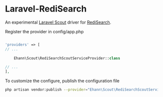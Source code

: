 # Laravel-RediSearch

An experimental [Laravel Scout](https://laravel.com/docs/5.6/scout) driver for [RediSearch](http://redisearch.io).

Register the provider in config/app.php

```php

'providers' => [
// ...
    
    Ehann\Scout\RediSearchScoutServiceProvider::class
    
// ...
],

```

To customize the configure, publish the configuration file

```bash
php artisan vendor:publish --provider="Ehann\Scout\RediSearchScoutServiceProvider"
```
